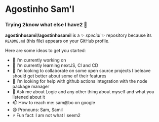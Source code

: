 # Agostinho Sam'l

### Trying 2know what else I have2 👋


**agostinhosamil/agostinhosamil** is a ✨ _special_ ✨ repository because its `README.md` (this file) appears on your GitHub profile.

Here are some ideas to get you started:

- 🔭 I’m currently working on 
- 🌱 I’m currently learning nextJS, CI and CD
- 👯 I’m looking to collaborate on some open source projects I beleave should get better about some of their features
- 🤔 I’m looking for help with github actions integration with the node package manager
- 💬 Ask me about Logic and any other thing about myself and what you listened about it
- 📫 How to reach me: sam@bo on google
- 😄 Pronouns: Sam, Samil
- ⚡ Fun fact: I am not what I seem2

